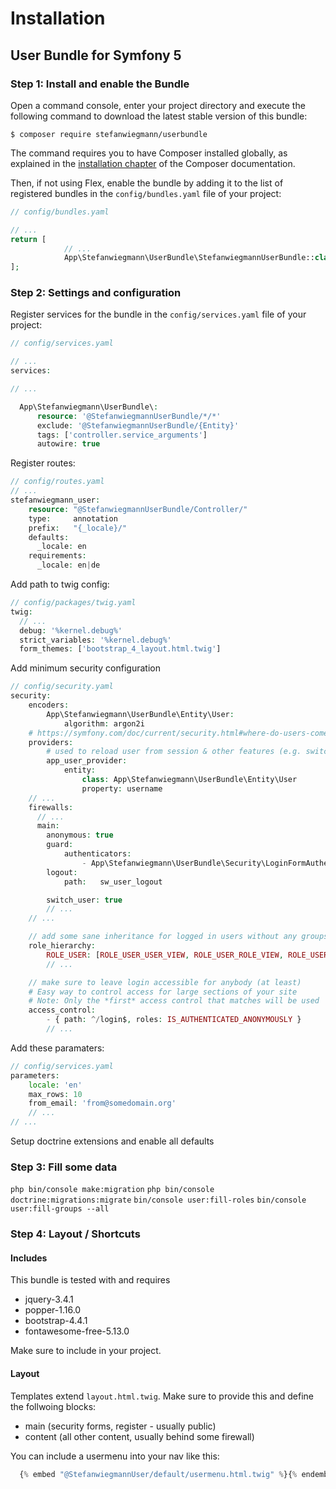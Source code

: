 Installation
============

User Bundle for Symfony 5
----------------------------------

### Step 1: Install and enable the Bundle

Open a command console, enter your project directory and execute the
following command to download the latest stable version of this bundle:

```console
$ composer require stefanwiegmann/userbundle
```
The command requires you to have Composer installed globally, as explained
in the [installation chapter](https://getcomposer.org/doc/00-intro.md)
of the Composer documentation.

Then, if not using Flex, enable the bundle by adding it to the list of registered bundles
in the `config/bundles.yaml` file of your project:

```php
// config/bundles.yaml

// ...
return [
            // ...
            App\Stefanwiegmann\UserBundle\StefanwiegmannUserBundle::class => ['all' => true],
];
```

### Step 2: Settings and configuration

Register services for the bundle in the `config/services.yaml` file of your project:

```php
// config/services.yaml

// ...
services:

// ...

  App\Stefanwiegmann\UserBundle\:
      resource: '@StefanwiegmannUserBundle/*/*'
      exclude: '@StefanwiegmannUserBundle/{Entity}'
      tags: ['controller.service_arguments']
      autowire: true

```

Register routes:

```php
// config/routes.yaml
// ...
stefanwiegmann_user:
    resource: "@StefanwiegmannUserBundle/Controller/"
    type:     annotation
    prefix:   "{_locale}/"
    defaults:
      _locale: en
    requirements:
      _locale: en|de
```

Add path to twig config:

```php
// config/packages/twig.yaml
twig:
  // ...
  debug: '%kernel.debug%'
  strict_variables: '%kernel.debug%'
  form_themes: ['bootstrap_4_layout.html.twig']
```

Add minimum security configuration

```php
// config/security.yaml
security:
    encoders:
        App\Stefanwiegmann\UserBundle\Entity\User:
            algorithm: argon2i
    # https://symfony.com/doc/current/security.html#where-do-users-come-from-user-providers
    providers:
        # used to reload user from session & other features (e.g. switch_user)
        app_user_provider:
            entity:
                class: App\Stefanwiegmann\UserBundle\Entity\User
                property: username
    // ...
    firewalls:
      // ...
      main:
        anonymous: true
        guard:
            authenticators:
                - App\Stefanwiegmann\UserBundle\Security\LoginFormAuthenticator
        logout:
            path:   sw_user_logout

        switch_user: true
        // ...
    // ...

    // add some sane inheritance for logged in users without any groups assigned
    role_hierarchy:
        ROLE_USER: [ROLE_USER_USER_VIEW, ROLE_USER_ROLE_VIEW, ROLE_USER_GROUP_VIEW]
        // ...

    // make sure to leave login accessible for anybody (at least)
    # Easy way to control access for large sections of your site
    # Note: Only the *first* access control that matches will be used
    access_control:
        - { path: ^/login$, roles: IS_AUTHENTICATED_ANONYMOUSLY }
        // ...
```
Add these paramaters:

```php
// config/services.yaml
parameters:
    locale: 'en'
    max_rows: 10
    from_email: 'from@somedomain.org'
    // ...
// ...
```

Setup doctrine extensions and enable all defaults

### Step 3: Fill some data
`php bin/console make:migration`
`php bin/console doctrine:migrations:migrate`
`bin/console user:fill-roles`
`bin/console user:fill-groups --all`

### Step 4: Layout / Shortcuts

#### Includes

This bundle is tested with and requires

- jquery-3.4.1
- popper-1.16.0
- bootstrap-4.4.1
- fontawesome-free-5.13.0

Make sure to include in your project.

#### Layout

Templates extend `layout.html.twig`. Make sure to provide this and define the follwoing blocks:

- main (security forms, register - usually public)
- content (all other content, usually behind some firewall)

You can include a usermenu into your nav like this:

```php
  {% embed "@StefanwiegmannUser/default/usermenu.html.twig" %}{% endembed %}
```
